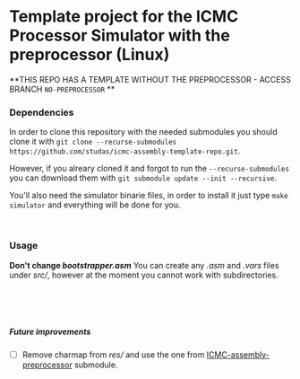 # Template project for the ICMC Processor Simulator with the preprocessor (Linux)

**THIS REPO HAS A TEMPLATE WITHOUT THE PREPROCESSOR - ACCESS BRANCH ``` NO-PREPROCESSOR ``` **

### Dependencies
In order to clone this repository with the needed submodules you should clone it with ``` git clone --recurse-submodules https://github.com/studas/icmc-assembly-template-repo.git ```.

However, if you alreary cloned it and forgot to run the ``` --recurse-submodules ``` you can download them with ```git submodule update --init --recursive```.

You'll also need the simulator binarie files, in order to install it just type ``` make simulator ``` and everything will be done for you.

<br />

### Usage

**Don't change _bootstrapper.asm_**
You can create any _.asm_ and _.vars_ files under _src/_, however at the moment you cannot work with subdirectories.

<br />
<br />
<br />

##### Future improvements
- [ ] Remove charmap from _res/_ and use the one from [ICMC-assembly-preprocessor](https://github.com/lucasgpulcinelli/ICMC-assembly-preprocessor) submodule.
